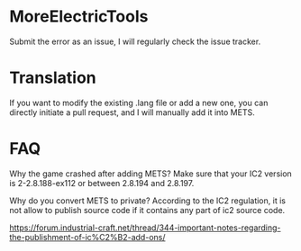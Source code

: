 # MoreElectricTools
Submit the error as an issue, I will regularly check the issue tracker.

# Translation
If you want to modify the existing .lang file or add a new one, you can directly initiate a pull request, and I will manually add it into METS.

# FAQ
Why the game crashed after adding METS?
Make sure that your IC2 version is 2-2.8.188-ex112 or between 2.8.194 and 2.8.197.

Why do you convert METS to private?
According to the IC2 regulation, it is not allow to publish source code if it contains any part of ic2 source code.

https://forum.industrial-craft.net/thread/344-important-notes-regarding-the-publishment-of-ic%C2%B2-add-ons/


